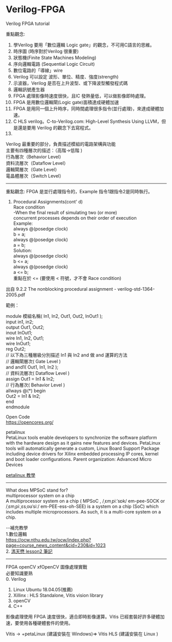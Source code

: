 # Verilog-FPGA
Verilog FPGA tutorial

重點觀念:
1. 學Verilog 要用「數位邏輯 Logic gate」的觀念，不可用C語言的思維。
2. 時序圖  (時序對於Verilog 很重要)
3. 狀態機(Finite State Machines Modeling)
4. 序向邏輯電路 (Sequential Logic Circuit)
5. 數位電路的「導線」wire
6. Verilog 可以設定 波形、單位、精度、強度(strength)
7. 示波器，Verilog 是否在上升波型、或下降波型觸發程式碼
8. 邏輯訊號產生器
9. FPGA 處理影像時速度很快，且IC 發熱量低，可以做影像即時處理。
10. FPGA 是用數位邏輯閘(Logic gate)面積達成硬體加速
11. FPGA 是用同一個上升時序，同時間處理很多指令(並行處理)，來達成硬體加速。
12. C HLS verilog。C-to-Verilog.com: High-Level Synthesis Using LLVM，但是還是要用 Verilog 的觀念下去寫程式。
13. 
  
Verilog 最重要的部分，負責描述模組的電路架構與功能  
主要有四種層次的描述：（高階→低階 )  
行為層次（Behavior Level）  
資料流層次（Dataflow Level）  
邏輯閘層次（Gate Level）  
電晶體層次（Switch Level）  
  
------------
重點觀念:
FPGA 是並行處理指令的，Example 指令1跟指令2是同時執行。  
1. Procedural Assignments(cont' d)  
  Race condition  
    -When the final result of simulating two (or more)  
    concurrent processes depends on their order of execution  
 Example:  
   always @(posedge clock)  
       b = a;  
   always @(posedge clock)  
       a = b;  
 Solution:  
    always @(posedge clock)  
       b <= a;  
    always @(posedge clock)  
       a <= b;  
   重點在於 <= (要使用 < 符號，才不會 Race condition)  
  
出自 9.2.2 The nonblocking procedural assignment - verilog-std-1364-2005.pdf
  
  範例：  
  
module 模組名稱( In1, In2, Out1, Out2, InOut1 );  
     input in1, in2;  
     output Out1, Out2;  
     inout InOut1;  
     wire In1, In2, Out1;  
     wire InOut1;  
     reg Out2;    
     // 以下為三種層級分別描述 In1 與 In2 and 做 and 運算的方法  
     // 邏輯閘層次( Gate Level )  
     and and1( Out1, In1, In2 );  
     // 資料流層次( Dataflow Level )  
     assign Out1 = In1 & In2;  
     // 行為層次( Behavior Level )  
     allways @(*) begin  
         Out2 = In1 & In2;  
     end  
endmodule  
  
  Open Code  
  https://opencores.org/  
  
  petalinux  
  PetaLinux tools enable developers to synchronize the software platform with the hardware design as it gains new features and devices. PetaLinux tools will automatically generate a custom, Linux Board Support Package including device drivers for Xilinx embedded processing IP cores, kernel and boot loader configurations.
Parent organization: Advanced Micro Devices  
    
  [petalinux 教學](https://ys-hayashi.me/2021/08/xilinx-petalinux-01/)  
    
-----------    
    
  What does MPSoC stand for?  
multiprocessor system on a chip  
A multiprocessor system on a chip ( MPSoC , /ˌɛmˌpiːˈsɒk/ em-pee-SOCK or /ˌɛmˌpiːˌɛsˌoʊˈsiː/ em-PEE-ess-oh-SEE) is a system on a chip (SoC) which includes multiple microprocessors. As such, it is a multi-core system on a chip.  
  
    
--補充教學  
  1.數位邏輯  
  https://ocw.nthu.edu.tw/ocw/index.php?page=course_news_content&cid=230&id=1023  
  2. [溤天懋 lesson2 筆記](https://numerous-earl-9fa.notion.site/Xilinx-Lesson-2-64dd21013e2e4b968c354b9eea8f7229)
    
--------------

FPGA  openCV xfOpenCV 圖像處理實戰  
必要知識要熟  
0. Verilog  
1. Linux Ubuntu 18.04.05(推薦)
2. Xillinx : HLS Standalone, Vitis vision library    
3. openCV  
4. C++  
  
影像處理使用 FPGA 速度很快，適合即時影像運算。Vitis 已經套裝好許多硬體加速，要使用各種硬體套件的使用。

Vitis -> +petaLinux (建議安裝在 Windows)=> Vitis HLS (建議安裝在 Linux )  

